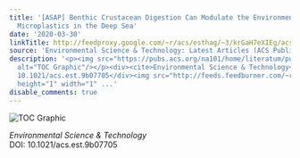 ```yaml
---
title: '[ASAP] Benthic Crustacean Digestion Can Modulate the Environmental Fate of
  Microplastics in the Deep Sea'
date: '2020-03-30'
linkTitle: http://feedproxy.google.com/~r/acs/esthag/~3/krGaH7eXIEg/acs.est.9b07705
source: 'Environmental Science & Technology: Latest Articles (ACS Publications)'
description: '<p><img src="https://pubs.acs.org/na101/home/literatum/publisher/achs/journals/content/esthag/0/esthag.ahead-of-print/acs.est.9b07705/20200327/images/medium/es9b07705_0005.gif"
  alt="TOC Graphic"/></p><div><cite>Environmental Science & Technology</cite></div><div>DOI:
  10.1021/acs.est.9b07705</div><img src="http://feeds.feedburner.com/~r/acs/esthag/~4/krGaH7eXIEg"
  height="1" width="1" ...'
disable_comments: true
---
```

<p><img src="https://pubs.acs.org/na101/home/literatum/publisher/achs/journals/content/esthag/0/esthag.ahead-of-print/acs.est.9b07705/20200327/images/medium/es9b07705_0005.gif" alt="TOC Graphic"/></p><div><cite>Environmental Science & Technology</cite></div><div>DOI: 10.1021/acs.est.9b07705</div><img src="http://feeds.feedburner.com/~r/acs/esthag/~4/krGaH7eXIEg" height="1" width="1" ...